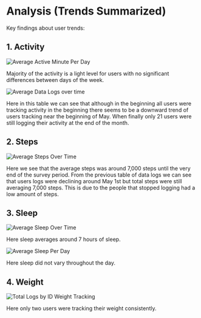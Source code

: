 # Analysis (Trends Summarized)
 Key findings about user trends:

 ## 1. Activity
![Average Active Minute Per Day](https://user-images.githubusercontent.com/112991083/216456995-eb67aabd-d791-4667-b4d4-077b13d3ed46.png)

Majority of the activity is a light level for users with no significant differences between days of the week.

![Average Data Logs over time](https://user-images.githubusercontent.com/112991083/216457005-caaa976f-ac54-4982-8ffd-59456acd6bc1.png)

Here in this table we can see that although in the beginning all users were tracking activity in the beginning there seems to be a downward trend of users tracking near the beginning of May. When finally only 21 users were still logging their activity at the end of the month.

 ## 2. Steps
![Average Steps Over Time](https://user-images.githubusercontent.com/112991083/216457025-fb0b0c01-f227-4147-9f81-fdab67c2d366.png)

Here we see that the average steps was around 7,000 steps until the very end of the survey period. From the previous table of data logs we can see that users logs were declining around May 1st but total steps were still averaging 7,000 steps. This is due to the people that stopped logging had a low amount of steps. 
 ## 3. Sleep
![Average Sleep Over Time](https://user-images.githubusercontent.com/112991083/216457044-6e456272-7396-4eb1-b5a2-2c8846968c1d.png)

Here sleep averages around 7 hours of sleep. 

![Average Sleep Per Day](https://user-images.githubusercontent.com/112991083/216457052-798c46d8-546e-4bbf-8dce-1b7e69ad54b6.png)

Here sleep did not vary throughout the day. 

 ## 4. Weight
![Total Logs by ID Weight Tracking](https://user-images.githubusercontent.com/112991083/216459998-b389e601-2b41-44a6-8a3c-d6102db66c5b.png)

Here only two users were tracking their weight consistently.
